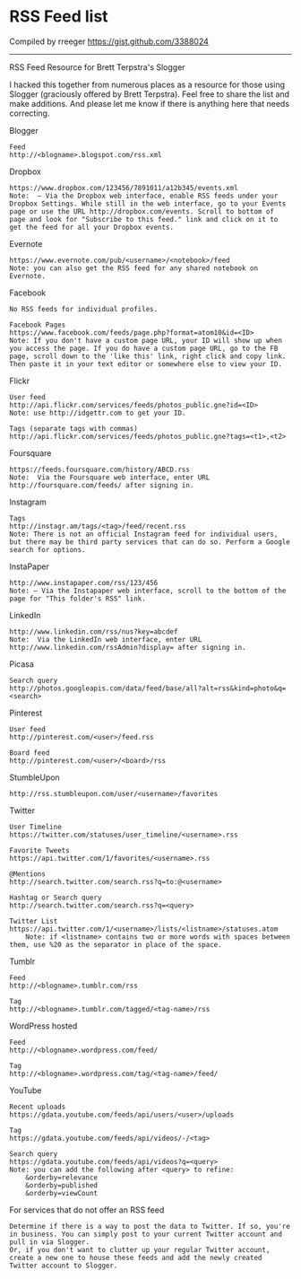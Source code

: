 # RSS Feed list

Compiled by rreeger <https://gist.github.com/3388024>

- - -

RSS Feed Resource for Brett Terpstra's Slogger

I hacked this together from numerous places as a resource for those using Slogger (graciously offered by Brett Terpstra). Feel free to share the list and make additions. And please let me know if there is anything here that needs correcting.

Blogger

	Feed
	http://<blogname>.blogspot.com/rss.xml 



Dropbox

	https://www.dropbox.com/123456/7891011/a12b345/events.xml
	Note:  – Via the Dropbox web interface, enable RSS feeds under your Dropbox Settings. While still in the web interface, go to your Events page or use the URL http://dropbox.com/events. Scroll to bottom of page and look for "Subscribe to this feed." link and click on it to get the feed for all your Dropbox events.



Evernote 

	https://www.evernote.com/pub/<username>/<notebook>/feed 
	Note: you can also get the RSS feed for any shared notebook on Evernote.



Facebook

	No RSS feeds for individual profiles.
	
	Facebook Pages
	https://www.facebook.com/feeds/page.php?format=atom10&id=<ID> 
	Note: If you don't have a custom page URL, your ID will show up when you access the page. If you do have a custom page URL, go to the FB page, scroll down to the 'like this' link, right click and copy link. Then paste it in your text editor or somewhere else to view your ID.



Flickr

	User feed
	http://api.flickr.com/services/feeds/photos_public.gne?id=<ID> 
	Note: use http://idgettr.com to get your ID.
	
	Tags (separate tags with commas)
	http://api.flickr.com/services/feeds/photos_public.gne?tags=<t1>,<t2> 	



Foursquare

	https://feeds.foursquare.com/history/ABCD.rss
	Note:  Via the Foursquare web interface, enter URL http://foursquare.com/feeds/ after signing in.



Instagram 

	Tags
	http://instagr.am/tags/<tag>/feed/recent.rss 
	Note: There is not an official Instagram feed for individual users, but there may be third party services that can do so. Perform a Google search for options.



InstaPaper

	http://www.instapaper.com/rss/123/456
	Note: – Via the Instapaper web interface, scroll to the bottom of the page for "This folder's RSS" link.



LinkedIn

	http://www.linkedin.com/rss/nus?key=abcdef
	Note:  Via the LinkedIn web interface, enter URL http://www.linkedin.com/rssAdmin?display= after signing in.



Picasa

	Search query
	http://photos.googleapis.com/data/feed/base/all?alt=rss&kind=photo&q=<search>  



Pinterest

	User feed
	http://pinterest.com/<user>/feed.rss 
	
	Board feed
	http://pinterest.com/<user>/<board>/rss 



StumbleUpon 

	http://rss.stumbleupon.com/user/<username>/favorites 



Twitter

	User Timeline
	https://twitter.com/statuses/user_timeline/<username>.rss 
	
	Favorite Tweets
	https://api.twitter.com/1/favorites/<username>.rss 
	
	@Mentions
	http://search.twitter.com/search.rss?q=to:@<username>  
	
	Hashtag or Search query
	http://search.twitter.com/search.rss?q=<query> 
	
	Twitter List
	https://api.twitter.com/1/<username>/lists/<listname>/statuses.atom 
		Note: if <listname> contains two or more words with spaces between them, use %20 as the separator in place of the space.



Tumblr

	Feed
	http://<blogname>.tumblr.com/rss 

	Tag
	http://<blogname>.tumblr​.com/​t​a​g​g​e​d​/​<tag-name>/​rss



WordPress hosted

	Feed
	http://<blogname>.wordpress.com/feed/ 

	Tag
	http://<blogname>.wordpress.com/tag/<tag-name>/feed/



YouTube

	Recent uploads
	https://gdata.youtube.com/feeds/api/users/<user>/uploads 
	
	Tag
	https://gdata.youtube.com/feeds/api/videos/-/<tag> 
	
	Search query
	https://gdata.youtube.com/feeds/api/videos?q=<query> 
	Note: you can add the following after <query> to refine:
		&orderby=relevance
		&orderby=published
		&orderby=viewCount
	

For services that do not offer an RSS feed
	
	Determine if there is a way to post the data to Twitter. If so, you're in business. You can simply post to your current Twitter account and pull in via Slogger. 
	Or, if you don't want to clutter up your regular Twitter account, create a new one to house these feeds and add the newly created Twitter account to Slogger.

















